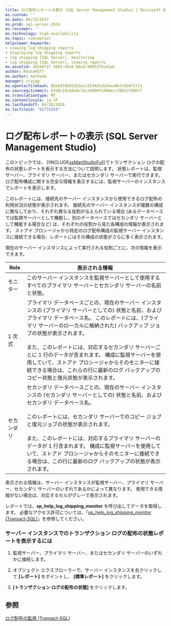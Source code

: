 ```yaml
---
title: ログ配布レポートの表示 (SQL Server Management Studio) | Microsoft Docs
ms.custom: ''
ms.date: 06/13/2017
ms.prod: sql-server-2014
ms.reviewer: ''
ms.technology: high-availability
ms.topic: conceptual
helpviewer_keywords:
- viewing log shipping reports
- displaying log shipping reports
- log shipping [SQL Server], monitoring
- log shipping [SQL Server], viewing reports
ms.assetid: 3b549f2f-3683-45e5-b8e8-8095276c41ab
author: MashaMSFT
ms.author: mathoma
manager: craigg
ms.openlocfilehash: 85eb934b93d22acc2534d1eb34aa967cbb4f2714
ms.sourcegitcommit: 6fd8c1914de4c7ac24900fe388ecc7883c740077
ms.translationtype: MT
ms.contentlocale: ja-JP
ms.lasthandoff: 04/26/2020
ms.locfileid: "62774254"
---
```

# <a name="view-the-log-shipping-report-sql-server-management-studio"></a>ログ配布レポートの表示 (SQL Server Management Studio)
  このトピックでは、 [!INCLUDE[ssManStudioFull](../../includes/ssmanstudiofull-md.md)]でトランザクション ログの配布の状態レポートを表示する方法について説明します。 状態レポートは、監視サーバー、プライマリ サーバー、またはセカンダリ サーバーで実行できます。 ログ配布構成に関する完全な情報を表示するには、監視サーバーのインスタンスでレポートを表示します。  
  
 このレポートには、接続先のサーバー インスタンスから使用できるログ配布の利用状況の状態が表示されます。 接続先のサーバー インスタンスが複数の構成に関与しており、それぞれ異なる役割が与えられている場合 (あるデータベースでは監視サーバーとして機能し、別のデータベースではセカンダリ サーバーとして機能する場合など) は、それぞれの役割から見た各構成の情報が表示されます。 ストアド プロシージャから特定のログ配布構成の監視サーバー インスタンスに接続できる場合、レポートにはその構成の状態がさらに多く表示されます。  
  
 現在のサーバー インスタンスによって実行される役割ごとに、次の情報を表示できます。  
  
|Role|表示される情報|  
|----------|---------------------------|  
|モニター|このサーバー インスタンスを監視サーバーとして使用するすべてのプライマリ サーバーとセカンダリ サーバーの名前と状態。|  
|1 次式|プライマリ データベースごとの、現在のサーバー インスタンスの (プライマリ サーバーとしての) 状態と名前、およびプライマリ データベース名。 このレポートには、(プライマリ サーバーのローカルに格納された) バックアップ ジョブの状態が表示されます。<br /><br /> また、このレポートには、対応するセカンダリ サーバーごとに 1 行のデータが含まれます。 構成に監視サーバーを使用していて、ストアド プロシージャからそのモニターに接続できる場合は、これらの行に最新のログ バックアップのコピー状態と復元状態が表示されます。|  
|セカンダリ|セカンダリ データベースごとの、現在のサーバー インスタンスの (セカンダリ サーバーとしての) 状態と名前、およびセカンダリ データベース名。<br /><br /> このレポートには、セカンダリ サーバーでのコピー ジョブと復元ジョブの状態が表示されます。<br /><br /> また、このレポートには、対応するプライマリ サーバーのデータが 1 行含まれます。 構成に監視サーバーを使用していて、ストアド プロシージャからそのモニターに接続できる場合は、この行に最新のログ バックアップの状態が表示されます。|  
  
 表示される情報は、サーバー インスタンスが監視サーバー、プライマリ サーバー、セカンダリ サーバーのいずれであるかによって異なります。 使用できる情報がない場合は、対応するセルがグレーで表示されます。  
  
 レポートでは、**sp_help_log_shipping_monitor** を呼び出してデータを取得します。 必要なアクセス許可については、「[sp_help_log_shipping_monitor &#40;Transact-SQL&#41;](/sql/relational-databases/system-stored-procedures/sp-help-log-shipping-monitor-transact-sql)」を参照してください。  
  
### <a name="to-display-the-transaction-log-shipping-status-report-on-a-server-instance"></a>サーバー インスタンスでのトランザクション ログの配布の状態レポートを表示するには  
  
1.  監視サーバー、プライマリ サーバー、またはセカンダリ サーバーのいずれかに接続します。  
  
2.  オブジェクト エクスプローラーで、サーバー インスタンスを右クリックして **[レポート]** をポイントし、 **[標準レポート]** をクリックします。  
  
3.  **[トランザクション ログの配布の状態]** をクリックします。  
  
## <a name="see-also"></a>参照  
 [ログ配布の監視 &#40;Transact-SQL&#41;](monitor-log-shipping-transact-sql.md)  
  
  

